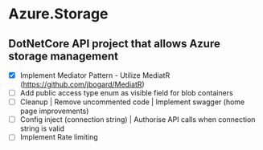 # Azure.Storage

## DotNetCore API project that allows Azure storage management


- [x] Implement Mediator Pattern - Utilize MediatR (https://github.com/jbogard/MediatR)
- [ ] Add public access type enum as visible field for blob containers
- [ ] Cleanup | Remove uncommented code | Implement swagger (home page improvements)
- [ ] Config inject (connection string) | Authorise API calls when connection string is valid
- [ ] Implement Rate limiting
